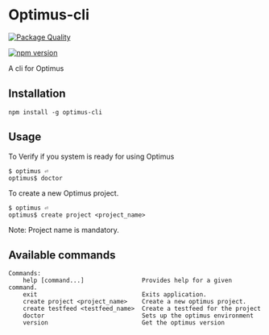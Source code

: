 # Optimus-cli
[![Package Quality](http://npm.packagequality.com/badge/optimus-cli.png)](http://packagequality.com/#?package=optimus-cli)

[![npm version](https://badge.fury.io/js/optimus-cli.svg)](https://badge.fury.io/js/optimus-cli)

A cli for Optimus

## Installation
```
npm install -g optimus-cli
```

## Usage
To Verify if you system is ready for using Optimus

```
$ optimus ⏎
optimus$ doctor
```
To create a new Optimus project.

```
$ optimus ⏎
optimus$ create project <project_name>
```
Note: Project name is mandatory.

## Available commands
```
Commands:
    help [command...]                Provides help for a given command.
    exit                             Exits application.
    create project <project_name>    Create a new optimus project.
    create testfeed <testfeed_name>  Create a testfeed for the project
    doctor                           Sets up the optimus environment
    version                          Get the optimus version
```
